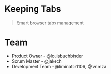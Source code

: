 # Keeping Tabs #
> Smart browser tabs management

# Team #

- Product Owner - @louisbuchbinder
- Scrum Master - @jakech
- Development Team - @liminator1106, @Ivnmza

